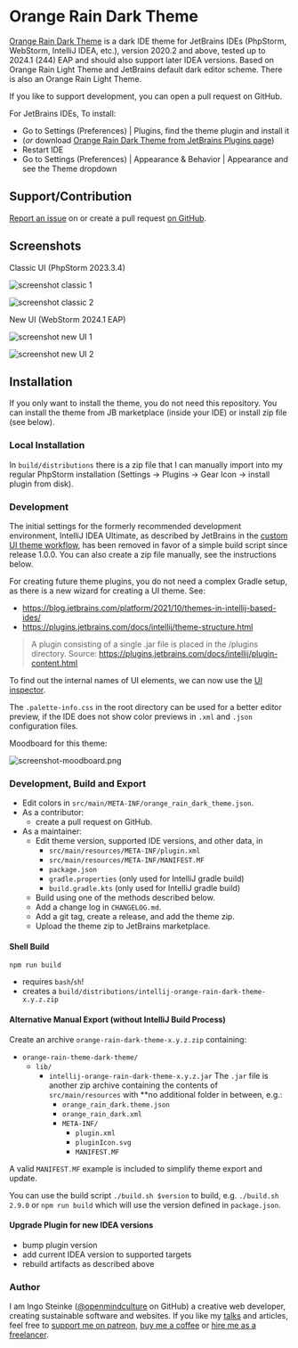 # Orange Rain Dark Theme

<!-- Plugin description -->
[Orange Rain Dark Theme](https://plugins.jetbrains.com/plugin/23795-orange-rain-dark-theme/) is a dark IDE theme for JetBrains IDEs (PhpStorm, WebStorm, IntelliJ IDEA, etc.), version 2020.2 and above, tested up to 2024.1 (244) EAP and should also support later IDEA versions. Based on Orange Rain Light Theme and JetBrains default dark editor scheme. There is also an Orange Rain Light Theme.

If you like to support development, you can open a pull request on GitHub.

For JetBrains IDEs,
To install:
- Go to Settings (Preferences) | Plugins, find the theme plugin and install it
- (_or_ download [Orange Rain Dark Theme from JetBrains Plugins page](https://plugins.jetbrains.com/plugin/23795-orange-rain-dark-theme/))
- Restart IDE
- Go to Settings (Preferences) | Appearance & Behavior | Appearance and see the Theme dropdown

## Support/Contribution

[Report an issue](https://github.com/openmindculture/intellij-orange-rain-dark-theme/issues/new) on or create a pull request [on GitHub](https://github.com/openmindculture/intellij-orange-rain-dark-theme/issues/new).

## Screenshots

Classic UI (PhpStorm 2023.3.4)

![screenshot classic 1](screenshot-orange-rain-dark-classic-1.png)

![screenshot classic 2](screenshot-orange-rain-dark-classic-2.png)

New UI (WebStorm 2024.1 EAP)

![screenshot new UI 1](screenshot-orange-rain-dark-new-ui-1.png)

![screenshot new UI 2](screenshot-orange-rain-dark-new-ui-2.png)

<!-- Plugin description end -->

## Installation

If you only want to install the theme, you do not need this repository.
You can install the theme from JB marketplace (inside your IDE) or install zip file (see below).

### Local Installation

In `build/distributions` there is a zip file that I can manually import into my regular PhpStorm installation (Settings -> Plugins -> Gear Icon -> install plugin from disk).

### Development

The initial settings for the formerly recommended development environment, IntelliJ IDEA Ultimate, as described by JetBrains in the [custom UI theme workflow](https://plugins.jetbrains.com/docs/intellij/themes.html#custom-ui-theme-workflow), has been removed in favor of a simple build script since release 1.0.0. You can also create a zip file manually, see the instructions below.

For creating future theme plugins, you do not need a complex Gradle setup, as there is a new
wizard for creating a UI theme. See:
- https://blog.jetbrains.com/platform/2021/10/themes-in-intellij-based-ides/
- https://plugins.jetbrains.com/docs/intellij/theme-structure.html

> A plugin consisting of a single .jar file is placed in the /plugins directory.
Source: https://plugins.jetbrains.com/docs/intellij/plugin-content.html

To find out the internal names of UI elements, we can now use the [UI inspector](https://blog.jetbrains.com/platform/2021/10/themes-in-intellij-based-ides/#UI_Inspector%EF%BB%BF).

The `.palette-info.css` in the root directory can be used for a better editor preview, if the IDE does not show color previews in `.xml` and `.json` configuration files.

Moodboard for this theme:

![screenshot-moodboard.png](screenshot-moodboard.png)

### Development, Build and Export

- Edit colors in `src/main/META-INF/orange_rain_dark_theme.json`.
- As a contributor:
  - create a pull request on GitHub.
- As a maintainer:
  - Edit theme version, supported IDE versions, and other data, in
    - `src/main/resources/META-INF/plugin.xml`
    - `src/main/resources/META-INF/MANIFEST.MF`
    - `package.json`
    - `gradle.properties` (only used for IntelliJ gradle build)
    - `build.gradle.kts` (only used for IntelliJ gradle build)
  - Build using one of the methods described below.
  - Add a change log in `CHANGELOG.md`.
  - Add a git tag, create a release, and add the theme zip.
  - Upload the theme zip to JetBrains marketplace.

#### Shell Build

`npm run build`

- requires `bash`/`sh`!
- creates a `build/distributions/intellij-orange-rain-dark-theme-x.y.z.zip`

#### Alternative Manual Export (without IntelliJ Build Process)

Create an archive `orange-rain-dark-theme-x.y.z.zip` containing:
- `orange-rain-theme-dark-theme/`
  - `lib/`
    - `intellij-orange-rain-dark-theme-x.y.z.jar`
      The `.jar` file is another zip archive containing the contents of `src/main/resources`
      with **no additional folder in between, e.g.:
      - `orange_rain_dark.theme.json`
      - `orange_rain_dark.xml`
      - `META-INF/`
        - `plugin.xml`
        - `pluginIcon.svg`
        - `MANIFEST.MF`

A valid `MANIFEST.MF` example is included to simplify theme export and update.

You can use the build script `./build.sh $version` to build, e.g.
`./build.sh 2.9.0` or `npm run build` which will use the version defined in `package.json`.

#### Upgrade Plugin for new IDEA versions

- bump plugin version
- add current IDEA version to supported targets
- rebuild artifacts as described above

### Author

I am Ingo Steinke ([@openmindculture](https://github.com/openmindculture) on GitHub) a creative web developer, creating sustainable software and websites. If you like my [talks](https://www.ingo-steinke.com/#talks-events) and articles, feel free to [support me on patreon](https://www.patreon.com/ingosteinke), [buy me a coffee](https://www.buymeacoffee.com/ingosteinke) or [hire me as a freelancer](https://www.ingo-steinke.com/#contact).
